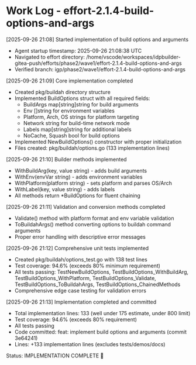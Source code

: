 # Work Log - effort-2.1.4-build-options-and-args

[2025-09-26 21:08] Started implementation of build options and arguments
  - Agent startup timestamp: 2025-09-26 21:08:38 UTC
  - Navigated to effort directory: /home/vscode/workspaces/idpbuilder-gitea-push/efforts/phase2/wave1/effort-2.1.4-build-options-and-args
  - Verified branch: igp/phase2/wave1/effort-2.1.4-build-options-and-args

[2025-09-26 21:09] Core implementation completed
  - Created pkg/buildah directory structure
  - Implemented BuildOptions struct with all required fields:
    * BuildArgs map[string]string for build arguments
    * Env []string for environment variables
    * Platform, Arch, OS strings for platform targeting
    * Network string for build-time network mode
    * Labels map[string]string for additional labels
    * NoCache, Squash bool for build options
  - Implemented NewBuildOptions() constructor with proper initialization
  - Files created: pkg/buildah/options.go (133 implementation lines)

[2025-09-26 21:10] Builder methods implemented
  - WithBuildArg(key, value string) - adds build arguments
  - WithEnv(envVar string) - adds environment variables
  - WithPlatform(platform string) - sets platform and parses OS/Arch
  - WithLabel(key, value string) - adds labels
  - All methods return *BuildOptions for fluent chaining

[2025-09-26 21:11] Validation and conversion methods completed
  - Validate() method with platform format and env variable validation
  - ToBuildahArgs() method converting options to buildah command arguments
  - Proper error handling with descriptive error messages

[2025-09-26 21:12] Comprehensive unit tests implemented
  - Created pkg/buildah/options_test.go with 138 test lines
  - Test coverage: 94.6% (exceeds 80% minimum requirement)
  - All tests passing: TestNewBuildOptions, TestBuildOptions_WithBuildArg,
    TestBuildOptions_WithPlatform, TestBuildOptions_Validate,
    TestBuildOptions_ToBuildahArgs, TestBuildOptions_ChainedMethods
  - Comprehensive edge case testing for validation errors

[2025-09-26 21:13] Implementation completed and committed
  - Total implementation lines: 133 (well under 175 estimate, under 800 limit)
  - Test coverage: 94.6% (exceeds 80% requirement)
  - All tests passing
  - Code committed: feat: implement build options and arguments (commit 3e64241)
  - Lines: +133 implementation lines (excludes tests/demos/docs)

Status: IMPLEMENTATION COMPLETE 